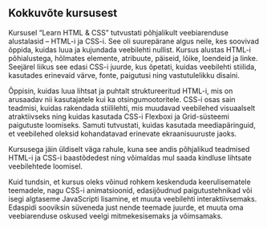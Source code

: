 ## Kokkuvõte kursusest

Kursusel “Learn HTML & CSS” tutvustati põhjalikult veebiarenduse alustalasid – HTML-i ja CSS-i. See oli suurepärane algus neile, kes soovivad õppida, kuidas luua ja kujundada veebilehti nullist. Kursus alustas HTML-i põhialustega, hõlmates elemente, atribuute, päiseid, lõike, loendeid ja linke. Seejärel liikus see edasi CSS-i juurde, kus õpetati, kuidas veebilehti stiilida, kasutades erinevaid värve, fonte, paigutusi ning vastutulelikku disaini.

Õppisin, kuidas luua lihtsat ja puhtalt struktureeritud HTML-i, mis on arusaadav nii kasutajatele kui ka otsingumootoritele. CSS-i osas sain teadmisi, kuidas rakendada stiililehti, mis muudavad veebilehed visuaalselt atraktiivseks ning kuidas kasutada CSS-i Flexboxi ja Grid-süsteemi paigutuste loomiseks. Samuti tutvustati, kuidas kasutada meediapäringuid, et veebilehed oleksid kohandatavad erinevate ekraanisuuruste jaoks.

Kursusega jäin üldiselt väga rahule, kuna see andis põhjalikud teadmised HTML-i ja CSS-i baastõdedest ning võimaldas mul saada kindluse lihtsate veebilehtede loomisel.

Kuid tundsin, et kursus oleks võinud rohkem keskenduda keerulisematele teemadele, nagu CSS-i animatsioonid, edasijõudnud paigutustehnikad või isegi algtaseme JavaScripti lisamine, et muuta veebilehti interaktiivsemaks. Edaspidi sooviksin süveneda just nende teemade juurde, et muuta oma veebiarenduse oskused veelgi mitmekesisemaks ja võimsamaks.
